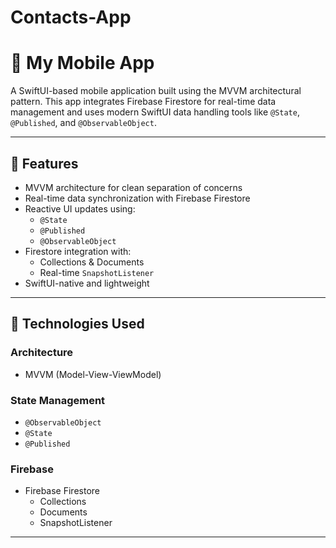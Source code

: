 # Contacts-App

# 📱 My Mobile App

A SwiftUI-based mobile application built using the MVVM architectural pattern. This app integrates Firebase Firestore for real-time data management and uses modern SwiftUI data handling tools like `@State`, `@Published`, and `@ObservableObject`.

---

## 🚀 Features

- MVVM architecture for clean separation of concerns
- Real-time data synchronization with Firebase Firestore
- Reactive UI updates using:
  - `@State`
  - `@Published`
  - `@ObservableObject`
- Firestore integration with:
  - Collections & Documents
  - Real-time `SnapshotListener`
- SwiftUI-native and lightweight

---

## 🧰 Technologies Used

### Architecture
- MVVM (Model-View-ViewModel)

### State Management
- `@ObservableObject`
- `@State`
- `@Published`

### Firebase
- Firebase Firestore
  - Collections
  - Documents
  - SnapshotListener

---

